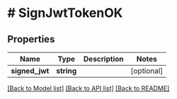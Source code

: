 # # SignJwtTokenOK

## Properties

| Name           | Type       | Description | Notes      |
| -------------- | ---------- | ----------- | ---------- |
| **signed_jwt** | **string** |             | [optional] |

[[Back to Model list]](../../README.md#models) [[Back to API list]](../../README.md#endpoints) [[Back to README]](../../README.md)
